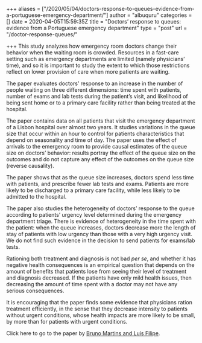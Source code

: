 +++
aliases = ["/2020/05/04/doctors-response-to-queues-evidence-from-a-portuguese-emergency-department/"]
author = "albuquru"
categories = []
date = 2020-04-05T15:59:35Z
title = "Doctors’ response to queues: evidence from a Portuguese emergency department"
type = "post"
url = "/doctor-response-queues/"

+++
This study analyzes how emergency room doctors change their behavior when the waiting room is crowded. Resources in a fast-care setting such as emergency departments are limited (namely physicians’ time), and so it is important to study the extent to which those restrictions reflect on lower provision of care when more patients are waiting.

The paper evaluates doctors’ response to an increase in the number of people waiting on three different dimensions: time spent with patients, number of exams and lab tests during the patient’s visit, and likelihood of being sent home or to a primary care facility rather than being treated at the hospital.

The paper contains data on all patients that visit the emergency department of a Lisbon hospital over almost two years. It studies variations in the queue size that occur within an hour to control for patients characteristics that depend on seasonality and time of day. The paper uses the effect of arrivals to the emergency room to provide causal estimates of the queue size on doctors’ behavior: results portray the effect of the queue size on the outcomes and do not capture any effect of the outcomes on the queue size (reverse causality).

The paper shows that as the queue size increases, doctors spend less time with patients, and prescribe fewer lab tests and exams. Patients are more likely to be discharged to a primary care facility, while less likely to be admitted to the hospital.

The paper also studies the heterogeneity of doctors’ response to the queue according to patients’ urgency level determined during the emergency department triage. There is evidence of heterogeneity in the time spent with the patient: when the queue increases, doctors decrease more the length of stay of patients with low urgency than those with a very high urgency visit. We do not find such evidence in the decision to send patients for exams/lab tests.

Rationing both treatment and diagnosis is not bad _per se_, and whether it has negative health consequences is an empirical question that depends on the amount of benefits that patients lose from seeing their level of treatment and diagnosis decreased. If the patients have only mild health issues, then decreasing the amount of time spent with a doctor may not have any serious consequences.

It is encouraging that the paper finds some evidence that physicians ration treatment efficiently, in the sense that they decrease intensity to patients without urgent conditions, whose health impacts are more likely to be small, by more than for patients with urgent conditions.

Click here to go to the paper by [Bruno Martins and Luís Filipe](https://onlinelibrary.wiley.com/doi/abs/10.1002/hec.3957).